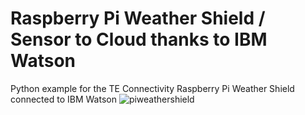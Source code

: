 # Raspberry Pi Weather Shield / Sensor to Cloud thanks to IBM Watson 

Python example for the TE Connectivity Raspberry Pi Weather Shield connected to IBM Watson
![piweathershield](https://cloud.githubusercontent.com/assets/20226823/18578539/e20da908-7bf0-11e6-86df-abaaf46f6a36.jpg)
